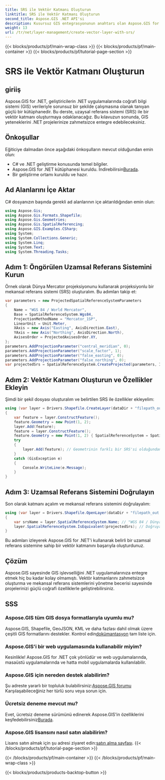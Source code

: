 ```yaml
---
title: SRS ile Vektör Katmanı Oluşturun
linktitle: SRS ile Vektör Katmanı Oluşturun
second_title: Aspose.GIS .NET API'si
description: Kusursuz GIS entegrasyonunun anahtarı olan Aspose.GIS for .NET'i keşfedin. Belirtilen uzamsal referans sistemleriyle vektör katmanlarını zahmetsizce oluşturun. Şimdi İndirin!
weight: 13
url: /tr/net/layer-management/create-vector-layer-with-srs/
---
```


{{< blocks/products/pf/main-wrap-class >}}
{{< blocks/products/pf/main-container >}}
{{< blocks/products/pf/tutorial-page-section >}}

# SRS ile Vektör Katmanı Oluşturun

## giriiş
Aspose.GIS for .NET, geliştiricilerin .NET uygulamalarında coğrafi bilgi sistemi (GIS) verileriyle sorunsuz bir şekilde çalışmasına olanak tanıyan güçlü bir kütüphanedir. Bu derste, uzaysal referans sistemi (SRS) ile bir vektör katmanı oluşturmaya odaklanacağız. Bu kılavuzun sonunda, GIS yeteneklerini .NET projelerinize zahmetsizce entegre edebileceksiniz.
## Önkoşullar
Eğiticiye dalmadan önce aşağıdaki önkoşulların mevcut olduğundan emin olun:
- C# ve .NET geliştirme konusunda temel bilgiler.
-  Aspose.GIS for .NET kütüphanesi kuruldu. İndirebilirsin[Burada](https://releases.aspose.com/gis/net/).
- Bir geliştirme ortamı kuruldu ve hazır.
## Ad Alanlarını İçe Aktar
C# dosyanızın başında gerekli ad alanlarının içe aktarıldığından emin olun:
```csharp
using Aspose.Gis;
using Aspose.Gis.Formats.Shapefile;
using Aspose.Gis.Geometries;
using Aspose.Gis.SpatialReferencing;
using Aspose.GIS.Examples.CSharp;
using System;
using System.Collections.Generic;
using System.Linq;
using System.Text;
using System.Threading.Tasks;
```
## Adım 1: Öngörülen Uzamsal Referans Sistemini Kurun
Örnek olarak Dünya Mercator projeksiyonunu kullanarak projeksiyonlu bir mekansal referans sistemi (SRS) oluşturalım. Bu adımları takip et:
```csharp
var parameters = new ProjectedSpatialReferenceSystemParameters
{
    Name = "WGS 84 / World Mercator",
    Base = SpatialReferenceSystem.Wgs84,
    ProjectionMethodName = "Mercator_1SP",
    LinearUnit = Unit.Meter,
    XAxis = new Axis("Easting", AxisDirection.East),
    YAxis = new Axis("Northing", AxisDirection.North),
    AxisesOrder = ProjectedAxisesOrder.XY,
};
parameters.AddProjectionParameter("central_meridian", 0);
parameters.AddProjectionParameter("scale_factor", 1);
parameters.AddProjectionParameter("false_easting", 0);
parameters.AddProjectionParameter("false_northing", 0);
var projectedSrs = SpatialReferenceSystem.CreateProjected(parameters, Identifier.Epsg(3395));
```
## Adım 2: Vektör Katmanı Oluşturun ve Özellikler Ekleyin
Şimdi bir şekil dosyası oluşturalım ve belirtilen SRS ile özellikler ekleyelim:
```csharp
using (var layer = Drivers.Shapefile.CreateLayer(dataDir + "filepath_out.shp", new ShapefileOptions(), projectedSrs))
{
    var feature = layer.ConstructFeature();
    feature.Geometry = new Point(1, 2);
    layer.Add(feature);
    feature = layer.ConstructFeature();
    feature.Geometry = new Point(1, 2) { SpatialReferenceSystem = SpatialReferenceSystem.Nad83 };
    try
    {
        layer.Add(feature); // Geometrinin farklı bir SRS'si olduğundan bu bir istisna oluşturacaktır
    }
    catch (GisException e)
    {
        Console.WriteLine(e.Message);
    }
}
```
## Adım 3: Uzamsal Referans Sistemini Doğrulayın
Son olarak katmanı açalım ve mekansal referans sistemini doğrulayalım:
```csharp
using (var layer = Drivers.Shapefile.OpenLayer(dataDir + "filepath_out.shp"))
{
    var srsName = layer.SpatialReferenceSystem.Name; // "WGS 84 / Dünya Mercatörü"
    layer.SpatialReferenceSystem.IsEquivalent(projectedSrs); // Doğruya dönmeli
}
```
Bu adımları izleyerek Aspose.GIS for .NET'i kullanarak belirli bir uzamsal referans sistemine sahip bir vektör katmanını başarıyla oluşturdunuz.
## Çözüm
Aspose.GIS sayesinde GIS işlevselliğini .NET uygulamalarınıza entegre etmek hiç bu kadar kolay olmamıştı. Vektör katmanlarını zahmetsizce oluşturma ve mekansal referans sistemlerini yönetme becerisi sayesinde projelerinizi güçlü coğrafi özelliklerle geliştirebilirsiniz.
## SSS
### Aspose.GIS tüm GIS dosya formatlarıyla uyumlu mu?
 Aspose.GIS, Shapefile, GeoJSON, KML ve daha fazlası dahil olmak üzere çeşitli GIS formatlarını destekler. Kontrol edin[dokümantasyon](https://reference.aspose.com/gis/net/) tam liste için.
### Aspose.GIS'i bir web uygulamasında kullanabilir miyim?
Kesinlikle! Aspose.GIS for .NET çok yönlüdür ve web uygulamalarında, masaüstü uygulamalarında ve hatta mobil uygulamalarda kullanılabilir.
### Aspose.GIS için nereden destek alabilirim?
 Şu adreste yararlı bir topluluk bulabilirsiniz:[Aspose.GIS forumu](https://forum.aspose.com/c/gis/33) Karşılaşabileceğiniz her türlü soru veya sorun için.
### Ücretsiz deneme mevcut mu?
 Evet, ücretsiz deneme sürümünü edinerek Aspose.GIS'in özelliklerini keşfedebilirsiniz[Burada](https://releases.aspose.com/).
### Aspose.GIS lisansını nasıl satın alabilirim?
 Lisans satın almak için şu adresi ziyaret edin:[satın alma sayfası](https://purchase.aspose.com/buy).
{{< /blocks/products/pf/tutorial-page-section >}}

{{< /blocks/products/pf/main-container >}}
{{< /blocks/products/pf/main-wrap-class >}}

{{< blocks/products/products-backtop-button >}}
